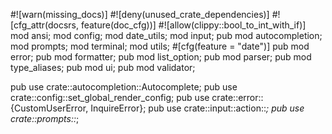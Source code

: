 #![warn(missing_docs)]
#![deny(unused_crate_dependencies)]
#![cfg_attr(docsrs, feature(doc_cfg))]
#![allow(clippy::bool_to_int_with_if)]
mod ansi;
mod config;
mod date_utils;
mod input;
pub mod autocompletion;
mod prompts;
mod terminal;
mod utils;
#[cfg(feature = "date")]
pub mod error;
pub mod formatter;
pub mod list_option;
pub mod parser;
pub mod type_aliases;
pub mod ui;
pub mod validator;

pub use crate::autocompletion::Autocomplete;
pub use crate::config::set_global_render_config;
pub use crate::error::{CustomUserError, InquireError};
pub use crate::input::action::*;
pub use crate::prompts::*;
